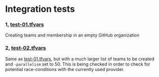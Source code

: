 # Integration tests


### 1, [test-01.tfvars](test-01.tfvars)

Creating teams and membership in an empty GitHub organization


### 2, [test-02.tfvars](test-01.tfvars)

Same as [test-01.tfvars](test-01.tfvars), but with a much larger list of teams to be created and `-parallelism` set to 50. This is being checked in order to check for potential race-conditions with the currently used provider.
